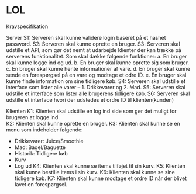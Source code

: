 # LOL
Kravspecifikation

Server
S1: Serveren skal kunne validere login baseret på et hashet password.
S2: Serveren skal kunne oprette en bruger. 
S3: Serveren skal udstille et API, som gør det nemt at udarbejde klienter der kan trække på serverens funktionalitet. Som skal dække følgende funktioner:
a.	En bruger skal kunne logge ind og ud.
b.	En bruger skal kunne oprette sig som bruger.
c.	En bruger skal kunne hente informationer af vare.
d.	En bruger skal kunne sende en forespørgsel på en vare og modtage et odre ID.
e.	En bruger skal kunne finde information om sine tidligere køb.
S4: Serveren skal udstille et interface som lister alle varer – 1. Drikkevarer og  2. Mad.
S5: Serveren skal udstille et interface som lister alle brugerens tidligere køb.
S6: Serveren skal udstille et interface hvori der udstedes et ordre ID til klienten(kunden)
				
Klienten
K1: Klienten skal udstille en log ind side som gør det muligt for brugeren at logge ind.  
K2: Klienten skal kunne oprette en bruger.
K3: Klienten skal kunne se en menu som indeholder følgende:
-	Drikkevarer: Juice/Smoothie
-	Mad: Bagel/Baguette
-	Historik: Tidligere køb
-	Kurv
-	Log ud
K4: Klienten skal kunne se items tilføjet til sin kurv. 
K5: Klienten skal kunne bestille items i sin kurv.
K6: Klienten skal kunne se sine tidligere køb.
K7: Klienten skal kunne modtage et ordre ID når der blivet lavet en forespørgsel.
